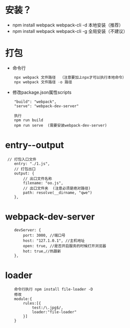# 安装？
- npm install webpack webpack-cli -d 本地安装（推荐）
- npm install webpack webpack-cli -g 全局安装（不建议）

# 打包
- 命令行 
```javascript
    npx webpack 文件路径  （注意要加上npx才可以执行本地命令）
    npx webpack 文件路径 -o 路径
```
- 修改package.json属性scripts
```jascript 
    "build": "webpack", 
    "serve": "webpack-dev-server"

    执行
    npm run build
    npm run serve  (需要安装webpack-dev-server)
```

# entry--output
```
 // 打包入口文件
    entry: "./1.js",
    // 打包出口
    output: {
        // 出口文件名称
        filename: "oo.js",
        // 出口文件夹  (注意必须是绝对路径)
        path: resolve(__dirname, "qwe")
    },
```

# webpack-dev-server
```
    devServer: {
        port: 3000, //端口号
        host: "127.1.0.1", //主机地址
        open: true, //是否开启服务的时候打开浏览器
        hot: true,//热跟新
    },

```

# loader
```
    命令行执行 npm install file-loader -D
    修改
    module:{
        rules:[{
            test:/\.jpg$/,
            loader:"file-loader"
        }]
    }
```

